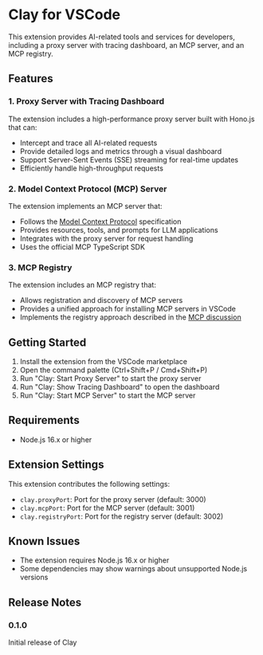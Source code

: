 # Clay for VSCode

This extension provides AI-related tools and services for developers, including a proxy server with tracing dashboard, an MCP server, and an MCP registry.

## Features

### 1. Proxy Server with Tracing Dashboard

The extension includes a high-performance proxy server built with Hono.js that can:

- Intercept and trace all AI-related requests
- Provide detailed logs and metrics through a visual dashboard
- Support Server-Sent Events (SSE) streaming for real-time updates
- Efficiently handle high-throughput requests

### 2. Model Context Protocol (MCP) Server

The extension implements an MCP server that:

- Follows the [Model Context Protocol](https://modelcontextprotocol.io) specification
- Provides resources, tools, and prompts for LLM applications
- Integrates with the proxy server for request handling
- Uses the official MCP TypeScript SDK

### 3. MCP Registry

The extension includes an MCP registry that:

- Allows registration and discovery of MCP servers
- Provides a unified approach for installing MCP servers in VSCode
- Implements the registry approach described in the [MCP discussion](https://github.com/orgs/modelcontextprotocol/discussions/274)

## Getting Started

1. Install the extension from the VSCode marketplace
2. Open the command palette (Ctrl+Shift+P / Cmd+Shift+P)
3. Run "Clay: Start Proxy Server" to start the proxy server
4. Run "Clay: Show Tracing Dashboard" to open the dashboard
5. Run "Clay: Start MCP Server" to start the MCP server

## Requirements

- Node.js 16.x or higher

## Extension Settings

This extension contributes the following settings:

* `clay.proxyPort`: Port for the proxy server (default: 3000)
* `clay.mcpPort`: Port for the MCP server (default: 3001)
* `clay.registryPort`: Port for the registry server (default: 3002)

## Known Issues

- The extension requires Node.js 16.x or higher
- Some dependencies may show warnings about unsupported Node.js versions

## Release Notes

### 0.1.0

Initial release of Clay
